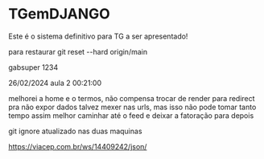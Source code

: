 # TGemDJANGO
Este é o sistema definitivo para TG a ser apresentado!

para restaurar
    git reset --hard origin/main

gabsuper
1234

26/02/2024
aula 2
00:21:00

melhorei a home e o termos, não compensa trocar de render para redirect pra não expor dados
talvez mexer nas urls, mas isso não pode tomar tanto tempo assim
melhor caminhar até o feed e deixar a fatoração para depois

git ignore atualizado nas duas maquinas


https://viacep.com.br/ws/14409242/json/